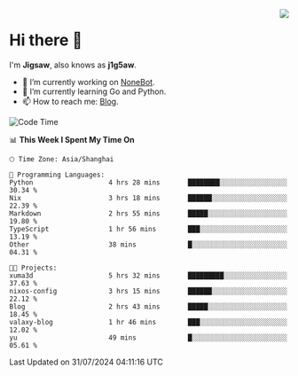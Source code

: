<a href="#">
  <img align="right" src="https://github-readme-stats.vercel.app/api?username=j1g5awi&count_private=true&show_icons=true&title_color=80070B&text_color=B3B3B3&bg_color=212121&icon_color=80070B" />
</a>

# Hi there 👋

I'm **Jigsaw**, also knows as **j1g5aw**.

- 🔭 I’m currently working on [NoneBot](https://github.com/nonebot).
- 🌱 I’m currently learning Go and Python.
- 📫 How to reach me: [Blog](https://blog.maddestroyer.xyz/).

<!--START_SECTION:waka-->
![Code Time](http://img.shields.io/badge/Code%20Time-1%2C582%20hrs%2058%20mins-blue)

📊 **This Week I Spent My Time On** 

```text
🕑︎ Time Zone: Asia/Shanghai

💬 Programming Languages: 
Python                   4 hrs 28 mins       ████████░░░░░░░░░░░░░░░░░   30.34 % 
Nix                      3 hrs 18 mins       ██████░░░░░░░░░░░░░░░░░░░   22.39 % 
Markdown                 2 hrs 55 mins       █████░░░░░░░░░░░░░░░░░░░░   19.80 % 
TypeScript               1 hr 56 mins        ███░░░░░░░░░░░░░░░░░░░░░░   13.19 % 
Other                    38 mins             █░░░░░░░░░░░░░░░░░░░░░░░░   04.31 % 

🐱‍💻 Projects: 
xuma3d                   5 hrs 32 mins       █████████░░░░░░░░░░░░░░░░   37.63 % 
nixos-config             3 hrs 15 mins       ██████░░░░░░░░░░░░░░░░░░░   22.12 % 
Blog                     2 hrs 43 mins       █████░░░░░░░░░░░░░░░░░░░░   18.45 % 
valaxy-blog              1 hr 46 mins        ███░░░░░░░░░░░░░░░░░░░░░░   12.02 % 
yu                       49 mins             █░░░░░░░░░░░░░░░░░░░░░░░░   05.61 % 
```


 Last Updated on 31/07/2024 04:11:16 UTC
<!--END_SECTION:waka-->
